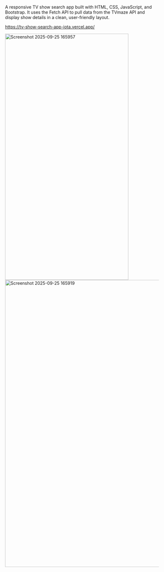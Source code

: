 A responsive TV show search app built with HTML, CSS, JavaScript, and Bootstrap. It uses the Fetch API to pull data from the TVmaze API and display show details in a clean, user-friendly layout.

https://tv-show-search-app-iota.vercel.app/

<img width="404" height="808" alt="Screenshot 2025-09-25 165957" src="https://github.com/user-attachments/assets/bae0d219-25b5-4c2e-81cf-c1e619bcc75b" />


<img width="1687" height="942" alt="Screenshot 2025-09-25 165919" src="https://github.com/user-attachments/assets/2704b78f-ef95-44e4-a20d-0a66a287a304" />
